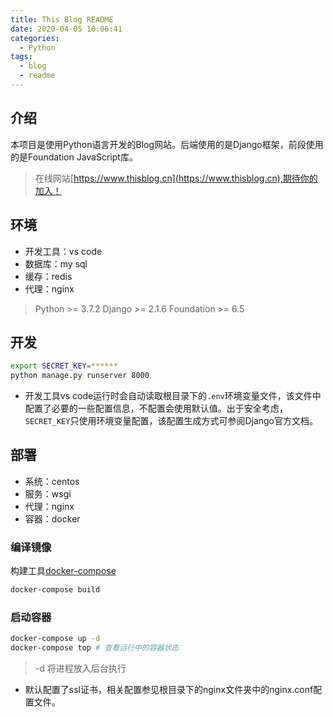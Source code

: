 ```yaml
---
title: This Blog README
date: 2020-04-05 10:06:41
categories:
  - Python
tags:
  - blog
  - readme
---
```

## 介绍
​		本项目是使用Python语言开发的Blog网站。后端使用的是Django框架，前段使用的是Foundation JavaScript库。
> 在线网站[https://www.thisblog.cn](https://www.thisblog.cn),期待你的加入！
<!--more -->
## 环境
* 开发工具：vs code
* 数据库：my sql
* 缓存：redis
* 代理：nginx
> Python >= 3.7.2
> Django >= 2.1.6
> Foundation >= 6.5

## 开发
``` bash
export SECRET_KEY=******
python manage.py runserver 8000
```
* 开发工具vs code运行时会自动读取根目录下的`.env`环境变量文件，该文件中配置了必要的一些配置信息，不配置会使用默认值。出于安全考虑，`SECRET_KEY`只使用环境变量配置，该配置生成方式可参阅Django官方文档。

## 部署

- 系统：centos
- 服务：wsgi
- 代理：nginx
- 容器：docker

### 编译镜像
构建工具[docker-compose](https://docs.docker.com/compose/)
``` bash
docker-compose build
```
### 启动容器
``` bash
docker-compose up -d
docker-compose top # 查看运行中的容器状态
```
> -d 将进程放入后台执行

* 默认配置了ssl证书，相关配置参见根目录下的nginx文件夹中的nginx.conf配置文件。